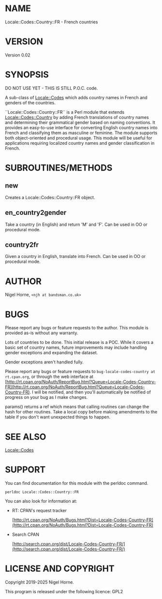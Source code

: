 # NAME

Locale::Codes::Country::FR - French countries

# VERSION

Version 0.02

# SYNOPSIS

DO NOT USE YET - THIS IS STILL P.O.C. code.

A sub-class of [Locale::Codes](https://metacpan.org/pod/Locale%3A%3ACodes) which adds country names in French and
genders of the countries.

\`\`Locale::Codes::Country::FR\`\` is a Perl module that extends [Locale::Codes::Country](https://metacpan.org/pod/Locale%3A%3ACodes%3A%3ACountry) by adding French translations of country names and determining their grammatical gender based on naming conventions.
It provides an easy-to-use interface for converting English country names into French and classifying them as masculine or feminine.
The module supports both object-oriented and procedural usage.
This module will be useful for applications requiring localized country names and gender classification in French.

# SUBROUTINES/METHODS

## new

Creates a Locale::Codes::Country::FR object.

## en\_country2gender

Take a country (in English) and return 'M' and 'F'.
Can be used in OO or procedural mode.

## country2fr

Given a country in English, translate into French.
Can be used in OO or procedural mode.

# AUTHOR

Nigel Horne, `<njh at bandsman.co.uk>`

# BUGS

Please report any bugs or feature requests to the author.
This module is provided as-is without any warranty.

Lots of countries to be done.
This initial release is a POC.
While it covers a basic set of country names,
future improvements may include handling gender exceptions and expanding the dataset.

Gender exceptions aren't handled fully.

Please report any bugs or feature requests to `bug-locale-codes-country at rt.cpan.org`,
or through the web interface at
[http://rt.cpan.org/NoAuth/ReportBug.html?Queue=Locale-Codes-Country-FR](http://rt.cpan.org/NoAuth/ReportBug.html?Queue=Locale-Codes-Country-FR).
I will be notified, and then you'll
automatically be notified of progress on your bug as I make changes.

params() returns a ref which means that calling routines can change the hash
for other routines.
Take a local copy before making amendments to the table if you don't want unexpected
things to happen.

# SEE ALSO

[Locale::Codes](https://metacpan.org/pod/Locale%3A%3ACodes)

# SUPPORT

You can find documentation for this module with the perldoc command.

    perldoc Locale::Codes::Country::FR

You can also look for information at:

- RT: CPAN's request tracker

    [http://rt.cpan.org/NoAuth/Bugs.html?Dist=Locale-Codes-Country-FR](http://rt.cpan.org/NoAuth/Bugs.html?Dist=Locale-Codes-Country-FR)

- Search CPAN

    [http://search.cpan.org/dist/Locale-Codes-Country-FR/](http://search.cpan.org/dist/Locale-Codes-Country-FR/)

# LICENSE AND COPYRIGHT

Copyright 2019-2025 Nigel Horne.

This program is released under the following licence: GPL2
